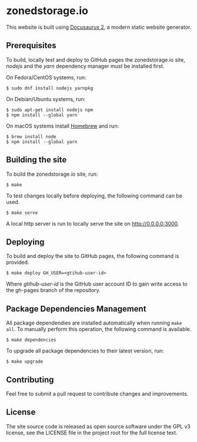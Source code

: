 # zonedstorage.io

This website is built using [Docusaurus 2](https://docusaurus.io/), a modern
static website generator.

## Prerequisites

To build, locally test and deploy to GitHub pages the zonedstorage.io site,
*nodejs* and the *yarn* dependency manager must be installed first.

On Fedora/CentOS systems, run:

```
$ sudo dnf install nodejs yarnpkg
```

On Debian/Ubuntu systems, run:

```
$ sudo apt-get install nodejs npm
$ npm install --global yarn
```

On macOS systems install [Homebrew](https://brew.sh/) and run:

```
$ brew install node
$ npm install --global yarn
```

## Building the site

To build the zonedstorage.io site, run:

```
$ make
```

To test changes locally before deploying, the following command can be used.

```
$ make serve
```

A local http server is run to locally serve the site on http://0.0.0.0:3000.

## Deploying

To build and deploy the site to GitHub pages, the following command is provided.

```
$ make deploy GH_USER=<gtihub-user-id>
```

Where *gtihub-user-id* is the GitHub user account ID to gain write access to
the gh-pages branch of the repository.

## Package Dependencies Management

All package dependendies are installed automatically when running `make all`.
To manually perform this operation, the following command is available.

```
$ make dependencies
```

To upgrade all package dependencies to their latest version, run:

```
$ make upgrade
```

## Contributing

Feel free to submit a pull request to contribute changes and improvements.

## License

The site source code is released as open source software under the GPL v3 license, see the LICENSE file in the project root for the full license text.